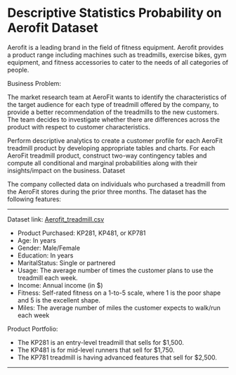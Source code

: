 # Descriptive Statistics Probability on Aerofit Dataset

Aerofit is a leading brand in the field of fitness equipment. Aerofit provides a product range including machines such as treadmills, exercise bikes, gym equipment, and fitness accessories to cater to the needs of all categories of people.

Business Problem:

The market research team at AeroFit wants to identify the characteristics of the target audience for each type of treadmill offered by the company, to provide a better recommendation of the treadmills to the new customers. The team decides to investigate whether there are differences across the product with respect to customer characteristics.

Perform descriptive analytics to create a customer profile for each AeroFit treadmill product by developing appropriate tables and charts.
For each AeroFit treadmill product, construct two-way contingency tables and compute all conditional and marginal probabilities along with their insights/impact on the business.
Dataset

The company collected data on individuals who purchased a treadmill from the AeroFit stores during the prior three months. The dataset has the following features:

___________________________________________________________________________________________________________

Dataset link: [Aerofit_treadmill.csv](https://d2beiqkhq929f0.cloudfront.net/public_assets/assets/000/001/125/original/aerofit_treadmill.csv?1639992749)

* Product Purchased:	KP281, KP481, or KP781
* Age:	In years
* Gender:	Male/Female
* Education:	In years
* MaritalStatus:	Single or partnered
* Usage:	The average number of times the customer plans to use the treadmill each week.
* Income:	Annual income (in $)
* Fitness:	Self-rated fitness on a 1-to-5 scale, where 1 is the poor shape and 5 is the excellent shape.
* Miles:	The average number of miles the customer expects to walk/run each week

Product Portfolio:
* The KP281 is an entry-level treadmill that sells for $1,500.
* The KP481 is for mid-level runners that sell for $1,750.
* The KP781 treadmill is having advanced features that sell for $2,500.
___________________________________________________________________________________________________________
